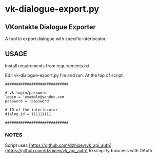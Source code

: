 # vk-dialogue-export.py
## VKontakte Dialogue Exporter

A tool to export dialogue with specific interlocutor.

## USAGE

Install requirements from requirements.txt

Edit vk-dialogue-export.py file and run.
At the top of script:

	#############################

	# vk login/password
	login = 'example@yandex.com'
	password = 'password'

	# ID of the interlocutor
	dialog_id = 111111111

	#############################


### NOTES

Script uses [https://github.com/dzhioev/vk_api_auth](https://github.com/dzhioev/vk_api_auth) to simplify business with OAuth.